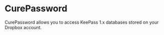 # CurePassword
CurePassword allows you to access KeePass 1.x databases stored on your Dropbox account.
